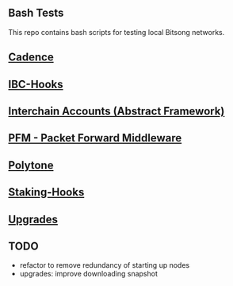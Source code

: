 ## Bash Tests

This repo contains bash scripts for testing local Bitsong networks.

## [Cadence](./cadence/)

## [IBC-Hooks](./cadence/)

## [Interchain Accounts (Abstract Framework)](./interchain-accounts/)

## [PFM - Packet Forward Middleware](./pfm/README)

## [Polytone](./polytone/README)

## [Staking-Hooks](./staking-hooks/README)

## [Upgrades](./upgrade/)

## TODO

- refactor to remove redundancy of starting up nodes
- upgrades: improve downloading snapshot
